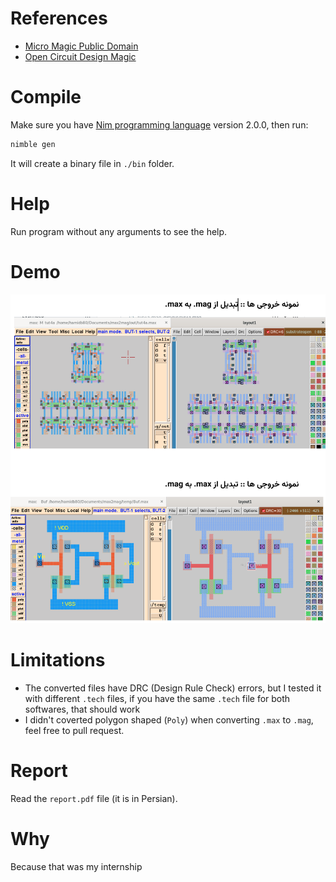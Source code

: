 # References
- [Micro Magic Public Domain](https://github.com/yarpose/YARPOSE.Micromagic_PD)
- [Open Circuit Design Magic](https://github.com/RTimothyEdwards/magic)

# Compile
Make sure you have [Nim programming language](https://nim-lang.org/) version 2.0.0, then run:
```bash
nimble gen
```
It will create a binary file in `./bin` folder.

# Help
Run program without any arguments to see the help.

# Demo
![demo](./demo.png)

# Limitations
- The converted files have DRC (Design Rule Check) errors, but I tested it with different `.tech` files, if you have the same `.tech` file for both softwares, that should work
- I didn't coverted polygon shaped (`Poly`) when converting `.max` to `.mag`, feel free to pull request.

# Report
Read the `report.pdf` file (it is in Persian).

# Why
Because that was my internship
